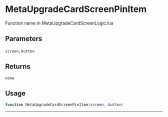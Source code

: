 # MetaUpgradeCardScreenPinItem
Function name in MetaUpgradeCardScreenLogic.lua
## Parameters
`screen`, `button`
## Returns
`none`
## Usage
```lua
function MetaUpgradeCardScreenPinItem(screen, button)
```
---
